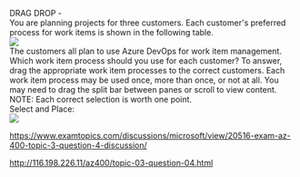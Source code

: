 DRAG DROP -<br/>You are planning projects for three customers. Each customer's preferred process for work items is shown in the following table.<br/><img src="https://www.examtopics.com/assets/media/exam-media/04257/0008900001.png" class="in-exam-image"/><br/>The customers all plan to use Azure DevOps for work item management.<br/>Which work item process should you use for each customer? To answer, drag the appropriate work item processes to the correct customers. Each work item process may be used once, more than once, or not at all. You may need to drag the split bar between panes or scroll to view content.<br/>NOTE: Each correct selection is worth one point.<br/>Select and Place:<br/><img src="https://www.examtopics.com/assets/media/exam-media/04257/0009000001.png" class="in-exam-image"/><br/><p><a href="https://www.examtopics.com/discussions/microsoft/view/20516-exam-az-400-topic-3-question-4-discussion/">https://www.examtopics.com/discussions/microsoft/view/20516-exam-az-400-topic-3-question-4-discussion/</a></p><p><a href="http://116.198.226.11/az400/topic-03-question-04.html">http://116.198.226.11/az400/topic-03-question-04.html</a></p><script src="https://giscus.app/client.js"                    data-repo="azsamples/az204"                    data-repo-id="R_kgDOMRXzDQ"                    data-category="General"                    data-category-id="DIC_kwDOMRXzDc4Cgi27"                    data-mapping="pathname"                    data-strict="1"                    data-reactions-enabled="0"                    data-emit-metadata="0"                    data-input-position="bottom"                    data-theme="preferred_color_scheme"                    data-lang="en"                    crossorigin="anonymous"                    async>                    </script>